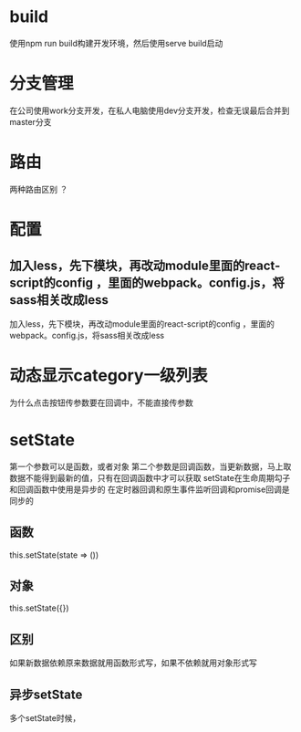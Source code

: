 # build
使用npm run build构建开发环境，然后使用serve build启动

# 分支管理 
在公司使用work分支开发，在私人电脑使用dev分支开发，检查无误最后合并到master分支
# 路由
两种路由区别 ？

# 配置
## 加入less，先下模块，再改动module里面的react-script的config  ，里面的webpack。config.js，将sass相关改成less
加入less，先下模块，再改动module里面的react-script的config  ，里面的webpack。config.js，将sass相关改成less

# 动态显示category一级列表
为什么点击按钮传参数要在回调中，不能直接传参数

# setState
第一个参数可以是函数，或者对象
第二个参数是回调函数，当更新数据，马上取数据不能得到最新的值，只有在回调函数中才可以获取
setState在生命周期勾子和回调函数中使用是异步的
在定时器回调和原生事件监听回调和promise回调是同步的
## 函数
this.setState(state => ())
## 对象
this.setState({})

## 区别
如果新数据依赖原来数据就用函数形式写，如果不依赖就用对象形式写

## 异步setState
多个setState时候，
